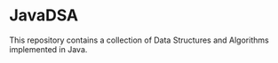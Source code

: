 # JavaDSA


This repository contains a collection of Data Structures and Algorithms implemented in Java.